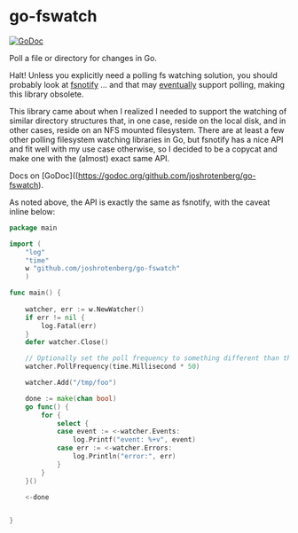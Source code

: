 go-fswatch
===

[![GoDoc](https://godoc.org/github.com/joshrotenberg/go-fswatch?status.png)](https://godoc.org/github.com/joshrotenberg/go-fswatch)


Poll a file or directory for changes in Go.

Halt! Unless you explicitly need a polling fs watching solution, you should
probably look at [fsnotify](https://github.com/go-fsnotify/fsnotify) ... and
that may [eventually](https://github.com/go-fsnotify/fsnotify/issues/9) support
polling, making this library obsolete.

This library came about when I realized I needed to support the watching of
similar directory structures that, in one case, reside on the local disk, and
in other cases, reside on an NFS mounted filesystem. There are at least a few
other polling filesystem watching libraries in Go, but fsnotify has a nice API
and fit well with my use case otherwise, so I decided to be a copycat and make
one with the (almost) exact same API.

Docs on [GoDoc]((https://godoc.org/github.com/joshrotenberg/go-fswatch).

As noted above, the API is exactly the same as fsnotify, with the caveat inline below:
```go
package main

import (
	"log"
	"time"
	w "github.com/joshrotenberg/go-fswatch"
	)

func main() {
	
	watcher, err := w.NewWatcher()
	if err != nil {
		log.Fatal(err)
	}
	defer watcher.Close()

	// Optionally set the poll frequency to something different than the default of 250ms
	watcher.PollFrequency(time.Millisecond * 50)

	watcher.Add("/tmp/foo")

	done := make(chan bool)
	go func() {
		for { 
			select {
			case event := <-watcher.Events:
				log.Printf("event: %+v", event)
			case err := <-watcher.Errors:
				log.Println("error:", err)
		    }
		}
	}()

	<-done


}

```
